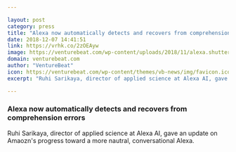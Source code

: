 ```yaml
---

layout: post
category: press
title: "Alexa now automatically detects and recovers from comprehension errors"
date: 2018-12-07 14:41:51
link: https://vrhk.co/2zOEAyw
image: https://venturebeat.com/wp-content/uploads/2018/11/alexa.shutterstock_1127033597.jpg?fit=1200%2C850&strip=all
domain: venturebeat.com
author: "VentureBeat"
icon: https://venturebeat.com/wp-content/themes/vb-news/img/favicon.ico
excerpt: "Ruhi Sarikaya, director of applied science at Alexa AI, gave an update on Amaozn's progress toward a more nautral, conversational Alexa."

---
```


### Alexa now automatically detects and recovers from comprehension errors

Ruhi Sarikaya, director of applied science at Alexa AI, gave an update on Amaozn's progress toward a more nautral, conversational Alexa.